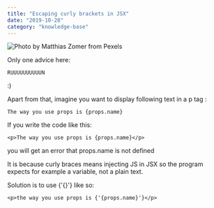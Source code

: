 ```yaml
---
title: "Escaping curly brackets in JSX"
date: "2019-10-28"
category: "knowledge-base"
---
```


![](https://i.imgur.com/Xp2icU5.jpg "Photo by Matthias Zomer from Pexels")

Only one advice here:

```
RUUUUUUUUUUN
```

:)

Apart from that, imagine you want to display following text in a p tag :
```
The way you use props is {props.name}
```
If you write the code like this:
```
<p>The way you use props is {props.name}</p>
```
you will get an error that props.name is not defined

It is because curly braces means injecting JS in JSX so the program expects for example a variable, not a plain text.

Solution is to use {'{}'} like so:
```
<p>the way you use props is {'{props.name}'}</p>
```